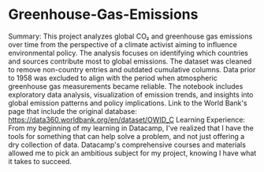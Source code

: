 # Greenhouse-Gas-Emissions
Summary: This project analyzes global CO₂ and greenhouse gas emissions over time from the perspective of a climate activist aiming to influence environmental policy. The analysis focuses on identifying which countries and sources contribute most to global emissions. The dataset was cleaned to remove non-country entries and outdated cumulative columns. Data prior to 1958 was excluded to align with the period when atmospheric greenhouse gas measurements became reliable. The notebook includes exploratory data analysis, visualization of emission trends, and insights into global emission patterns and policy implications.
Link to the World Bank's page that include the original database: https://data360.worldbank.org/en/dataset/OWID_C
Learning Experience: From my beginning of my learning in Datacamp, I've realized that I have the tools for something that can help solve a problem, and not just offering a dry collection of data. Datacamp's comprehensive courses and materials allowed me to pick an ambitious subject for my project, knowing I have what it takes to succeed. 

